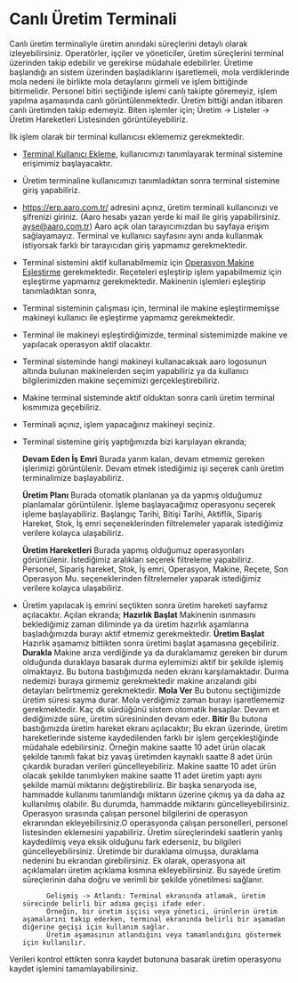 
# Canlı Üretim Terminali 

Canlı üretim terminaliyle üretim anındaki süreçlerini detaylı olarak izleyebilirsiniz.
Operatörler, işçiler ve yöneticiler, üretim süreçlerini terminal üzerinden takip edebilir ve gerekirse müdahale edebilirler.
Üretime başlandığı an sistem üzerinden başladıklarını işaretlemeli, mola verdiklerinde mola nedeni ile birlikte mola detaylarını girmeli ve işlem bittiğinde bitirmelidir.
Personel bitiri seçtiğinde işlemi canlı takipte göremeyiz, işlem yapılma aşamasında canlı görüntülenmektedir.
Üretim bittiği andan itibaren canlı üretimden takip edemeyiz.
Biten işlemler için; Üretim -> Listeler -> Üretim Hareketleri Listesinden görüntüleyebiliriz.

İlk işlem olarak bir terminal kullanıcısı eklememiz gerekmektedir.

- [Terminal Kullanıcı Ekleme](/Uretim/TerminalKullaniciEkleme.md "Terminal Kullanıcı Ekleme"), kullanıcımızı tanımlayarak terminal sistemine erişimimiz başlayacaktır.
- Üretim terminaline kullanıcımızı tanımladıktan sonra terminal sistemine giriş yapabiliriz.
- https://erp.aaro.com.tr/ adresini açınız, üretim terminali kullancınızı ve şifrenizi giriniz. (Aaro hesabı yazan yerde ki mail ile giriş yapabilirsiniz. ayse@aaro.com.tr)
	Aaro açık olan tarayıcımızdan bu sayfaya erişim sağlayamayız. Terminal ve kullanıcı sayfasını aynı anda kullanmak istiyorsak farklı bir tarayıcıdan giriş yapmamız gerekmektedir.
- Terminal sistemini aktif kullanabilmemiz için [Operasyon Makine Eşleştirme](/Uretim/OperasyonMakineEslestirme.md "Operasyon Makine Eşleştirme") gerekmektedir. 
	Reçeteleri eşleştirip işlem yapabilmemiz için eşleştirme yapmamız gerekmektedir.
	Makinenin işlemleri eşleştirip tanımladıktan sonra,
- Terminal sisteminin çalışması için, terminal ile makine eşleştirmemişse makineyi kullanıcı ile eşleştirme yapmamız gerekmektedir. 
- Terminal ile makineyi eşleştirdiğimizde, terminal sistemimizde makine ve yapılacak operasyon aktif olacaktır. 
- Terminal sisteminde hangi makineyi kullanacaksak aaro logosunun altında bulunan makinelerden seçim yapabiliriz ya da kullanıcı bilgilerimizden makine seçemimizi gerçekleştirebiliriz.
- Makine terminal sisteminde aktif olduktan sonra canlı üretim terminal kısmımıza geçebiliriz.
- Terminali açınız, işlem yapacağınız makineyi seçiniz.

- Terminal sistemine giriş yaptığımızda bizi karşılayan ekranda;

	**Devam Eden İş Emri**
		Burada yarım kalan, devam etmemiz gereken işlerimizi görüntülenir.
		Devam etmek istediğimiz işi seçerek canlı üretim terminalimize başlayabiliriz.

	**Üretim Planı**
		Burada otomatik planlanan ya da yapmış olduğumuz planlamalar görüntülenir.
		İşleme başlayacağımız operasyonu seçerek işleme başlayabiliriz.
		Başlangıç Tarihi, Bitişi Tarihi, Aktiflik, Sipariş Hareket, Stok, İş emri seçeneklerinden filtrelemeler yaparak istediğimiz verilere kolayca ulaşabiliriz.

	**Üretim Hareketleri**
		Burada yapmış olduğumuz operasyonları görüntülenir.
		İstediğimiz aralıkları seçerek filtreleme yapabiliriz.
		Personel, Sipariş hareket, Stok, İş emri, Operasyon, Makine, Reçete, Son Operasyon Mu. seçeneklerinden filtrelemeler yaparak istediğimiz verilere kolayca ulaşabiliriz.

- Üretim yapılacak iş emrini seçtikten sonra üretim hareketi sayfamız açılacaktır. Açılan ekranda;
	**Hazırlık Başlat** Makinenin ısınmasını beklediğimiz zaman diliminde ya da üretim hazırlık aşamlarına başladığımızda burayı aktif etmemiz gerekmektedir.
	**Üretim Başlat** Hazırlık aşamamız bittikten sonra üretimi başlat aşamasına geçebiliriz.
		**Durakla** Makine arıza verdiğinde ya da duraklamamız gereken bir durum olduğunda duraklaya basarak durma eylemimizi aktif bir şekilde işlemiş olmaktayız.
			Bu butona bastığımızda neden ekranı karşılamaktadır. Durma nedemizi buraya girmemiz gerekmektedir makine arızalandı gibi detayları belirtmemiz gerekmektedir.
		**Mola Ver**
			Bu butonu seçtiğimizde üretim süresi sayma durar. 
			Mola verdiğimiz zaman burayı işaretlememiz gerekmektedir. Kaç dk sürdüğünü sistem otomatik hesaplar.
			Devam et dediğimizde süre, üretim süresininden devam eder. 
		**Bitir**
			Bu butona bastığımızda üretim hareket ekranı açılacaktır; 
			Bu ekran üzerinde, üretim hareketlerinde sisteme kaydedilenden farklı bir işlem gerçekleştiğinde müdahale edebilirsiniz. 
			Örneğin makine saatte 10 adet ürün olacak şekilde tanımlı fakat biz yavaş üretimden kaynaklı saatte 8 adet ürün çıkardık buradan verileri güncelleyebiliriz.
			Makine saatte 10 adet ürün olacak şekilde tanımlıyken makine saatte 11 adet üretim yaptı aynı şekilde mamül miktarını değiştirebiliriz.
			Bir başka senaryoda ise, hammadde kullanımı tanımlandığı miktarın üzerine çıkmış ya da daha az kullanılmış olabilir. Bu durumda, hammadde miktarını güncelleyebilirsiniz. 
			Operasyon sırasında çalışan personel bilgilerini de operasyon ekranından ekleyebilirsiniz.O operasyonda çalışan personelleri, personel listesinden eklemesini yapabiliriz.
			Üretim süreçlerindeki saatlerin yanlış kaydedilmiş veya eksik olduğunu fark ederseniz, bu bilgileri güncelleyebilirsiniz.
			Üretimde bir duraklama olmuşsa, duraklama nedenini bu ekrandan girebilirsiniz. 
			Ek olarak, operasyona ait açıklamaları üretim açıklama kısmına ekleyebilirsiniz. 
			Bu sayede üretim süreçlerinin daha doğru ve verimli bir şekilde yönetilmesi sağlanır.

			Gelişmiş -> Atlandı: Terminal ekranında atlamak, üretim sürecinde belirli bir adıma geçişi ifade eder. 
			Örneğin, bir üretim işçisi veya yönetici, ürünlerin üretim aşamalarını takip ederken, terminal ekranında belirli bir aşamadan diğerine geçişi için kullanım sağlar.
			Üretim aşamasının atlandığını veya tamamlandığını göstermek için kullanılır.

Verileri kontrol ettikten sonra kaydet butonuna basarak üretim operasyonu kaydet işlemini tamamlayabilirsiniz.

